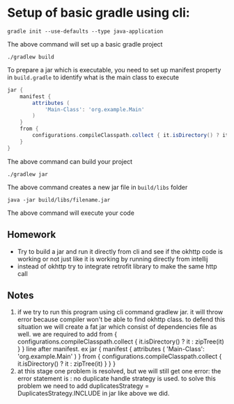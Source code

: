 # Setup of basic gradle using cli:
```agsl
gradle init --use-defaults --type java-application
```

The above command will set up a basic gradle project

```agsl
./gradlew build
```

To prepare a jar which is executable, you need to set up manifest property in `build.gradle` to identify what is the main class to execute
```groovy
jar {
    manifest {
        attributes (
            'Main-Class': 'org.example.Main'
        )
    }
    from {
        configurations.compileClasspath.collect { it.isDirectory() ? it : zipTree(it) }
    }
}

```


The above command can build your project

```agsl
./gradlew jar
```

The above command creates a new jar file in `build/libs` folder

```agsl
java -jar build/libs/filename.jar
```

The above command will execute your code


## Homework

- Try to build a jar and run it directly from cli and see if the okhttp code is working or not just like it is working by running directly from intellij
- instead of okhttp try to integrate retrofit library to make the same http call

## Notes

1. if we try to run this program using cli command gradlew jar. it will throw error because compiler won't be able to find okhttp class.
   to defend this situation we will create a fat jar which consist of dependencies file as well.
   we are required to add from {
   configurations.compileClasspath.collect { it.isDirectory() ? it : zipTree(it) }
   } line after manifest. ex
   jar {
   manifest {
   attributes (
   'Main-Class': 'org.example.Main'
   )
   }
   from {
   configurations.compileClasspath.collect { it.isDirectory() ? it : zipTree(it) }
   }
   }
2. at this stage one problem is resolved, but we will still get one error:
    the error statement is : no duplicate handle strategy is used. to solve this problem we need to add duplicatesStrategy = DuplicatesStrategy.INCLUDE
    in jar like above we did.